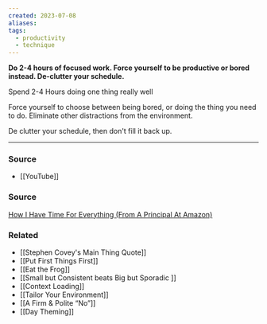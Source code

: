 ```yaml
---
created: 2023-07-08
aliases: 
tags:
  - productivity
  - technique
---
```

**Do 2-4 hours of focused work. Force yourself to be productive or bored instead. De-clutter your schedule.**

Spend 2-4 Hours doing one thing really well

Force yourself to choose between being bored, or doing the thing you need to do. Eliminate other distractions from the environment.

De clutter your schedule, then don't fill it back up.

---

### Source
- [[YouTube]]

### Source

[How I Have Time For Everything (From A Principal At Amazon)](https://youtu.be/c3pzcV9yi24)

### Related
- [[Stephen Covey's  Main Thing  Quote]] 
- [[Put First Things First]] 
- [[Eat the Frog]] 
- [[Small but Consistent beats Big but Sporadic ]] 
- [[Context Loading]] 
- [[Tailor Your Environment]] 
- [[A Firm & Polite “No”]] 
- [[Day Theming]]